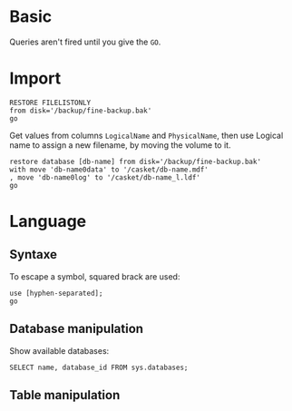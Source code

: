 # Basic

Queries aren't fired until you give the `GO`.

# Import

```
RESTORE FILELISTONLY
from disk='/backup/fine-backup.bak'
go
```

Get values from columns `LogicalName` and `PhysicalName`, then use Logical name to assign
a new filename, by moving the volume to it.

```
restore database [db-name] from disk='/backup/fine-backup.bak'
with move 'db-name0data' to '/casket/db-name.mdf'
, move 'db-name0log' to '/casket/db-name_l.ldf'
go
```

# Language

## Syntaxe

To escape a symbol, squared brack are used:

```tsql
use [hyphen-separated];
go
```

## Database manipulation

Show available databases:

```tsql
SELECT name, database_id FROM sys.databases;
```

## Table manipulation
